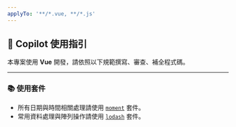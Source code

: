```yaml
---
applyTo: '**/*.vue, **/*.js'
---
```


## 🧠 Copilot 使用指引

本專案使用 **Vue** 開發，請依照以下規範撰寫、審查、補全程式碼。

---

### 📚 使用套件

- 所有日期與時間相關處理請使用 [`moment`](https://momentjs.com/) 套件。
- 常用資料處理與陣列操作請使用 [`lodash`](https://lodash.com/) 套件。